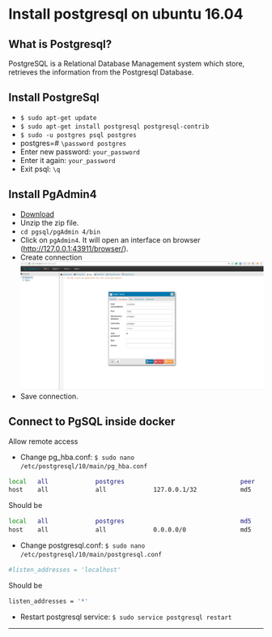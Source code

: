 # Install postgresql on ubuntu 16.04

What is Postgresql?
--------
PostgreSQL is a Relational Database Management system which store, retrieves the information from the Postgresql Database.

Install PostgreSql
--------
- `$ sudo apt-get update`
- `$ sudo apt-get install postgresql postgresql-contrib`
- `$ sudo -u postgres psql postgres`
- postgres=# `\password postgres`
- Enter new password: `your_password`
- Enter it again: `your_password`
- Exit psql: `\q`

Install PgAdmin4
---------------
- [Download](https://www.pgadmin.org/download/pgadmin-4-python-wheel/)
- Unzip the zip file.
- `cd pgsql/pgAdmin 4/bin`
- Click on `pgAdmin4`. It will open an interface on browser (http://127.0.0.1:43911/browser/).
- Create connection
![PgSql Connection](images/pg-connect.png)
- Save connection.

Connect to PgSQL inside docker
---------------------------
Allow remote access

- Change pg_hba.conf: `$ sudo nano /etc/postgresql/10/main/pg_hba.conf`

```sh
local   all             postgres                                peer
host    all             all             127.0.0.1/32            md5
```

Should be

```sh
local   all             postgres                                md5
host    all             all             0.0.0.0/0               md5
```

- Change postgresql.conf: `$ sudo nano /etc/postgresql/10/main/postgresql.conf`

```sh
#listen_addresses = 'localhost'
```

Should be

```sh
listen_addresses = '*'
```

- Restart postgresql service: `$ sudo service postgresql restart`

--------------------------------------------------------------------



